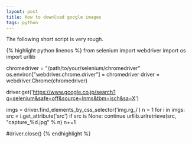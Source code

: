 ```yaml
---
layout: post
title: How to download google images
tags: python
---
```


The following short script is very rough.

{% highlight python linenos %}
from selenium import webdriver
import os
import urllib

chromedriver = "/path/to/your/selenium/chromedriver"
os.environ["webdriver.chrome.driver"] = chromedriver
driver = webdriver.Chrome(chromedriver)

driver.get('https://www.google.co.jp/search?q=selenium&safe=off&source=lnms&tbm=isch&sa=X')

imgs = driver.find_elements_by_css_selector('img.rg_i')
n = 1
for i in imgs:
  src = i.get_attribute('src')
  if src is None:
    continue
  urllib.urlretrieve(src, "capture_%d.jpg" % n)
  n+=1

#driver.close()
{% endhighlight %}
